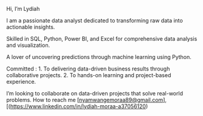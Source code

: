  Hi, I’m Lydiah
 
I am a passionate data analyst dedicated to transforming raw data into actionable insights.

Skilled in SQL, Python, Power BI, and Excel for comprehensive data analysis and visualization.

A lover of uncovering predictions through machine learning using Python. 

Committed :
    1. To delivering data-driven business results through collaborative projects.
    2. To hands-on learning and project-based experience. 
            
I’m looking to collaborate on data-driven projects that solve real-world problems.
How to reach me [nyamwangemoraa89@gmail.com],[(https://www.linkedin.com/in/lydiah-moraa-a37056120)
